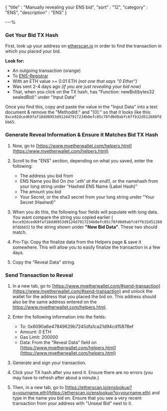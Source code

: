 {
"title"       : "Manually revealing your ENS bid",
"sort"        : "12",
"category"    : "ENS",
"description" : "ENS"
}

---%


### Get Your Bid TX Hash

First, look up your address on [etherscan.io](https://etherscan.io) in order to find the transaction in which you placed your bid. 

**Look for:**

*   An outgoing transaction (orange)
*   To [ENS-Registrar](https://etherscan.io/address/0x6090a6e47849629b7245dfa1ca21d94cd15878ef)
*   With an ETH value >= 0.01 ETH _(not one that says "0 Ether")_
*   Was sent 2-4 days ago _(if you are just revealing your bid now)_
*   That, when you click on the TX hash, has "Function: newBid(bytes32 sealedBid)" under "Input Data"

Once you find this, copy and paste the value in the "Input Data" into a text document & remove the "MethodId:" and "[0]:" so that it looks like this: `0xce92dced69faf18dd0953d9124d7917234b0efc05c78fd0d9abfc6ffb32d512680fdbb65`.


### Generate Reveal Information & Ensure it Matches Bid TX Hash

1. Now, go to [https://www.myetherwallet.com/helpers.html](https://www.myetherwallet.com/helpers.html)

2. Scroll to the "ENS" section, depending on what you saved, enter the following:

    *   The address you bid from
    *   ENS Name you Bid On _(no '.eth' at the end!)_, or the namehash from your long string under "Hashed ENS Name (Label Hash)"
    *   The amount you bid
    *   Your Secret, or the sha3 secret from your long string under "Your Secret (Hashed)"

3. When you do this, the following four fields will populate with long data. You want compare the string you copied earlier ( `0xce92dced69faf18dd0953d9124d7917234b0efc05c78fd0d9abfc6ffb32d512680fdbb65`) to the string shown under **"New Bid Data"**. These two should match.

4. Pro-Tip: Copy the finalize data from the Helpers page & save it somewhere. This will allow you to easily finalize the transaction in a few days.

5. Copy the "Reveal Data" string.

### Send Transaction to Reveal

1. In a new tab, go to [https://www.myetherwallet.com/#send-transaction](https://www.myetherwallet.com/#send-transaction) and unlock the wallet for the address that you placed the bid on. This address should also be the same address entered on the https://www.myetherwallet.com/helpers.html.

2. Enter the following information into the fields:

    *   To: 0x6090a6e47849629b7245dfa1ca21d94cd15878ef
    *   Amount: 0 ETH
    *   Gas Limit: 200000
    *   Data: From the "Reveal Data" field on [https://www.myetherwallet.com/helpers.html](https://www.myetherwallet.com/helpers.html)

3. Generate and sign your transaction.

4. Click your TX hash after you send it. Ensure there are no errors (you may have to refresh after about a minute.)

5. Then, in a new tab, go to [https://etherscan.io/enslookup?q=yourname.eth](https://etherscan.io/enslookup?q=yourname.eth) and type in the name you bid on. Ensure that you see a very recent transaction from your address with "Unseal Bid" next to it.

